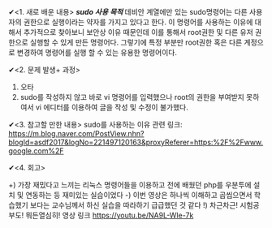 ✔<1. 새로 배운 내용>
  ***sudo 사용 목적***
  데비안 계열에만 있는 sudo명령어는 다른 사용자의 권한으로 실행이라는 약자를 가지고 있다고 한다.
  이 명령어를 사용하는 이유에 대해서 추가적으로 찾아보니 보안상 이유 때문인데 이를 통해서 root권한 및 다른 유저 권한으로
  실행할 수 있게 만든 명령어다. 그렇기에 특정 부분만 root권한 혹은 다른 계정으로 변경하여 명령어를 실행 할 수 있는 유용한 명령어이다.

✔<2. 문제 발생+ 과정>
  1) 오타
  2) sudo를 작성하지 않고 바로 vi 명령어를 입력했으나 root의 권한을 부여받지 못하여서 vi 에디터를 이용하여 글을 작성 및 수정이 불가했다.
  
✔<3. 참고할 만한 내용>
 sudo를 사용하는 이유
 관련 링크: https://m.blog.naver.com/PostView.nhn?blogId=asdf2017&logNo=221497120163&proxyReferer=https:%2F%2Fwww.google.com%2F

✔<4. 회고>

+) 가장 재밌다고 느끼는 리눅스 명령어들을 이용하고 전에 배웠던 php를 우분투에 설치 및 연동하는 등 재미있는 실습이었다
-) 이번 영상은 하나씩 이해하고 곱씹으면서 학습했기 보다는 교수님께서 하신 실습을 따라하기 급급했던 것 같다
!)  차근차근! 시험공부도! 뭐든열심히!
영상 링크 https://youtu.be/NA9L-Wle-7k
